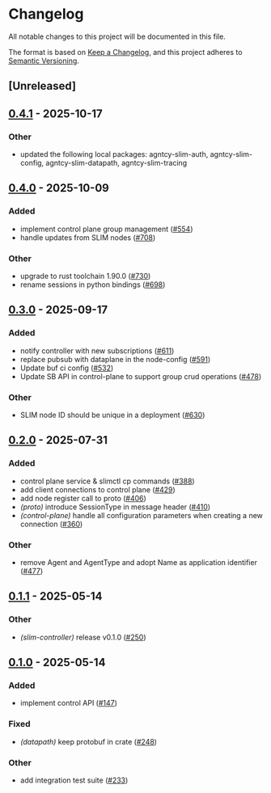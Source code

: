 # Changelog

All notable changes to this project will be documented in this file.

The format is based on [Keep a Changelog](https://keepachangelog.com/en/1.0.0/),
and this project adheres to [Semantic Versioning](https://semver.org/spec/v2.0.0.html).

## [Unreleased]

## [0.4.1](https://github.com/agntcy/slim/compare/slim-controller-v0.4.0...slim-controller-v0.4.1) - 2025-10-17

### Other

- updated the following local packages: agntcy-slim-auth, agntcy-slim-config, agntcy-slim-datapath, agntcy-slim-tracing

## [0.4.0](https://github.com/agntcy/slim/compare/slim-controller-v0.3.0...slim-controller-v0.4.0) - 2025-10-09

### Added

- implement control plane group management ([#554](https://github.com/agntcy/slim/pull/554))
- handle updates from SLIM nodes ([#708](https://github.com/agntcy/slim/pull/708))

### Other

- upgrade to rust toolchain 1.90.0 ([#730](https://github.com/agntcy/slim/pull/730))
- rename sessions in python bindings ([#698](https://github.com/agntcy/slim/pull/698))

## [0.3.0](https://github.com/agntcy/slim/compare/slim-controller-v0.2.0...slim-controller-v0.3.0) - 2025-09-17

### Added

- notify controller with new subscriptions ([#611](https://github.com/agntcy/slim/pull/611))
- replace pubsub with dataplane in the node-config ([#591](https://github.com/agntcy/slim/pull/591))
- Update buf ci config ([#532](https://github.com/agntcy/slim/pull/532))
- Update SB API in control-plane to support group crud operations ([#478](https://github.com/agntcy/slim/pull/478))

### Other

- SLIM node ID should be unique in a deployment ([#630](https://github.com/agntcy/slim/pull/630))

## [0.2.0](https://github.com/agntcy/slim/compare/slim-controller-v0.1.1...slim-controller-v0.2.0) - 2025-07-31

### Added

- control plane service & slimctl cp commands ([#388](https://github.com/agntcy/slim/pull/388))
- add client connections to control plane ([#429](https://github.com/agntcy/slim/pull/429))
- add node register call to proto ([#406](https://github.com/agntcy/slim/pull/406))
- *(proto)* introduce SessionType in message header ([#410](https://github.com/agntcy/slim/pull/410))
- *(control-plane)* handle all configuration parameters when creating a new connection ([#360](https://github.com/agntcy/slim/pull/360))

### Other

- remove Agent and AgentType and adopt Name as application identifier ([#477](https://github.com/agntcy/slim/pull/477))

## [0.1.1](https://github.com/agntcy/slim/compare/slim-controller-v0.1.0...slim-controller-v0.1.1) - 2025-05-14

### Other

- *(slim-controller)* release v0.1.0 ([#250](https://github.com/agntcy/slim/pull/250))

## [0.1.0](https://github.com/agntcy/slim/releases/tag/slim-controller-v0.1.0) - 2025-05-14

### Added

- implement control API ([#147](https://github.com/agntcy/slim/pull/147))

### Fixed

- *(datapath)* keep protobuf in crate ([#248](https://github.com/agntcy/slim/pull/248))

### Other

- add integration test suite ([#233](https://github.com/agntcy/slim/pull/233))
